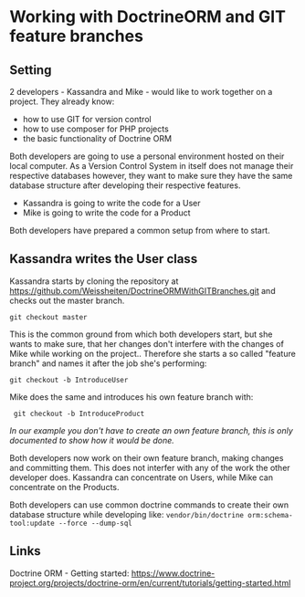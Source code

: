 # Working with DoctrineORM and GIT feature branches

## Setting
2 developers - Kassandra and Mike - would like to work together on a project. They already know:
- how to use GIT for version control
- how to use composer for PHP projects
- the basic functionality of Doctrine ORM

Both developers are going to use a personal environment hosted on their local computer. As a Version Control System in itself does not manage their respective databases however, they want to make sure they have the same database structure after developing their respective features.
- Kassandra is going to write the code for a User
- Mike is going to write the code for a Product

Both developers have prepared a common setup from where to start.

## Kassandra writes the User class
Kassandra starts by cloning the repository at https://github.com/Weissheiten/DoctrineORMWithGITBranches.git and checks out the master branch.

```git checkout master```

This is the common ground from which both developers start, but she wants to make sure, that her changes don't interfere with the changes of Mike while working on the project.. Therefore she starts a so called "feature branch" and names it after the job she's performing:

``` git checkout -b IntroduceUser ```

Mike does the same and introduces his own feature branch with:

``` git checkout -b IntroduceProduct```

*In our example you don't have to create an own feature branch, this is only documented to show how it would be done.*

Both developers now work on their own feature branch, making changes and committing them. This does not interfer with any of the work the other developer does. Kassandra can concentrate on Users, while Mike can concentrate on the Products.

Both developers can use common doctrine commands to create their own database structure while developing like:
``` vendor/bin/doctrine orm:schema-tool:update --force --dump-sql ```

## Links

Doctrine ORM - Getting started:
https://www.doctrine-project.org/projects/doctrine-orm/en/current/tutorials/getting-started.html
